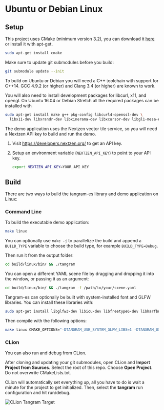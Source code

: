 Ubuntu or Debian Linux
======================

## Setup ##

This project uses CMake (minimum version 3.2), you can download it [here](http://www.cmake.org/download/) or install it with apt-get.

```bash
sudo apt-get install cmake
```

Make sure to update git submodules before you build:

```bash
git submodule update --init
```

To build on Ubuntu or Debian you will need a C++ toolchain with support for C++14. GCC 4.9.2 (or higher) and Clang 3.4 (or higher) are known to work.

You will also need to install development packages for libcurl, x11, and opengl. On Ubuntu 16.04 or Debian Stretch all the required packages can be installed with

```bash
sudo apt-get install make g++ pkg-config libcurl4-openssl-dev \
  libx11-dev libxrandr-dev libxinerama-dev libxcursor-dev libgl1-mesa-dev
```

The demo application uses the Nextzen vector tile service, so you will need a Nextzen API key to build and run the demo.

 1. Visit https://developers.nextzen.org/ to get an API key.

 2. Setup an environment variable (`NEXTZEN_API_KEY`) to point to your API key.
    ```bash
    export NEXTZEN_API_KEY=YOUR_API_KEY
    ```

## Build ##

There are two ways to build the tangram-es library and demo application on Linux:

### Command Line ###

To build the executable demo application:

```bash
make linux
```

You can optionally use `make -j` to parallelize the build and append a `BUILD_TYPE` variable to choose the build type, for example `BUILD_TYPE=Debug`.

Then run it from the output folder:

```bash
cd build/linux/bin/ && ./tangram
```

You can open a different YAML scene file by dragging and dropping it into the window, or passing it as an argument:

```bash
cd build/linux/bin/ && ./tangram -f /path/to/your/scene.yaml
```

Tangram-es can optionally be built with system-installed font and GLFW libraries. You can install these libraries with:

```bash
sudo apt-get install libglfw3-dev libicu-dev libfreetype6-dev libharfbuzz-dev
```

Then compile with the following options:

```bash
make linux CMAKE_OPTIONS="-DTANGRAM_USE_SYSTEM_GLFW_LIBS=1 -DTANGRAM_USE_SYSTEM_FONT_LIBS=1"
```

### CLion ###

You can also run and debug from CLion.

After cloning and updating your git submodules, open CLion and __Import Project from Sources__. Select the root of this repo. Choose __Open Project__. Do not overwrite CMakeLists.txt.

CLion will automatically set everything up, all you have to do is wait a minute for the project to get initialized. Then, select the __tangram__ run configuration and hit run/debug.

![CLion Tangram Target](../../images/clion-tangram-target.png)
